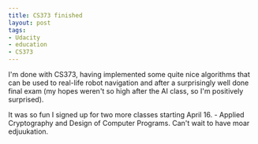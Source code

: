 ```yaml
--- 
title: CS373 finished
layout: post
tags: 
- Udacity
- education
- CS373
---
```

I'm done with CS373, having implemented some quite nice algorithms that can be used to real-life robot navigation and after a surprisingly well done final exam (my hopes weren't so high after the AI class, so I'm positively surprised).

It was so fun I signed up for two more classes starting April 16. - Applied Cryptography and Design of Computer Programs. Can't wait to have moar edjuukation.
